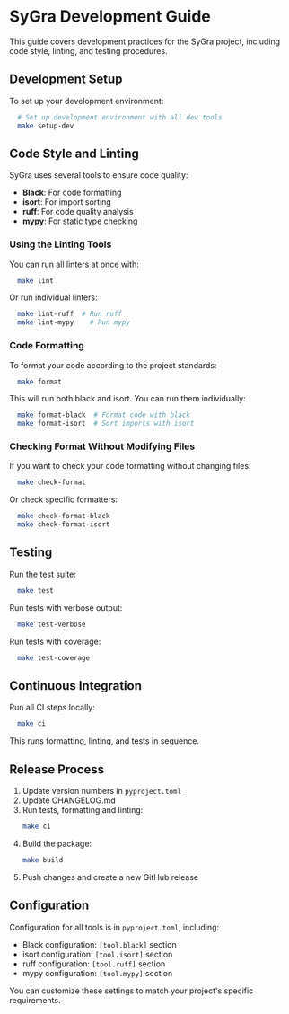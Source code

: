 # SyGra Development Guide

This guide covers development practices for the SyGra project, including code style, linting, and testing procedures.

## Development Setup

To set up your development environment:

```bash
  # Set up development environment with all dev tools
  make setup-dev
```

## Code Style and Linting

SyGra uses several tools to ensure code quality:

- **Black**: For code formatting
- **isort**: For import sorting
- **ruff**: For code quality analysis
- **mypy**: For static type checking

### Using the Linting Tools

You can run all linters at once with:

```bash
  make lint
```

Or run individual linters:

```bash
  make lint-ruff  # Run ruff
  make lint-mypy    # Run mypy
```

### Code Formatting

To format your code according to the project standards:

```bash
  make format
```

This will run both black and isort. You can run them individually:

```bash
  make format-black  # Format code with black
  make format-isort  # Sort imports with isort
```

### Checking Format Without Modifying Files

If you want to check your code formatting without changing files:

```bash
  make check-format
```

Or check specific formatters:

```bash
  make check-format-black
  make check-format-isort
```

## Testing

Run the test suite:

```bash
  make test
```

Run tests with verbose output:

```bash
  make test-verbose
```

Run tests with coverage:

```bash
  make test-coverage
```

## Continuous Integration

Run all CI steps locally:

```bash
  make ci
```

This runs formatting, linting, and tests in sequence.

## Release Process

1. Update version numbers in `pyproject.toml`
2. Update CHANGELOG.md
3. Run tests, formatting and linting: 
    ```bash 
    make ci
    ```
4. Build the package: 
    ```bash
    make build
    ```
5. Push changes and create a new GitHub release

## Configuration

Configuration for all tools is in `pyproject.toml`, including:

- Black configuration: `[tool.black]` section
- isort configuration: `[tool.isort]` section
- ruff configuration: `[tool.ruff]` section
- mypy configuration: `[tool.mypy]` section

You can customize these settings to match your project's specific requirements.